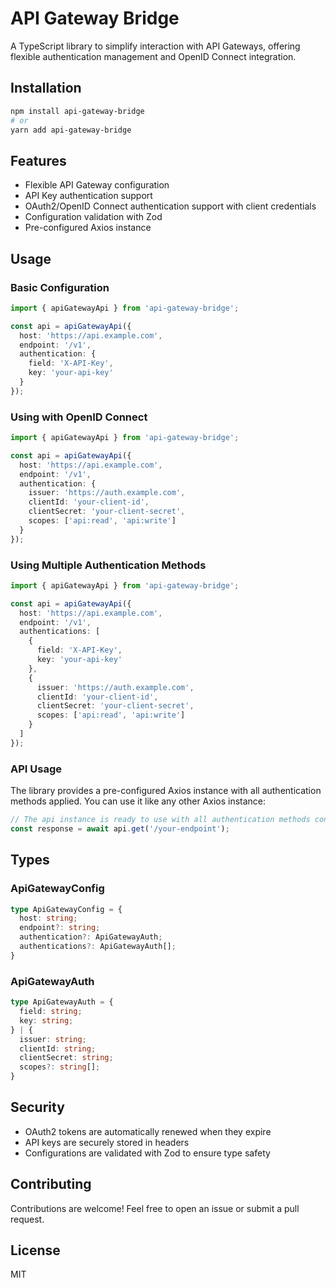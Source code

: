 # API Gateway Bridge

A TypeScript library to simplify interaction with API Gateways, offering flexible authentication management and OpenID Connect integration.

## Installation

```bash
npm install api-gateway-bridge
# or
yarn add api-gateway-bridge
```

## Features

- Flexible API Gateway configuration
- API Key authentication support
- OAuth2/OpenID Connect authentication support with client credentials
- Configuration validation with Zod
- Pre-configured Axios instance

## Usage

### Basic Configuration

```typescript
import { apiGatewayApi } from 'api-gateway-bridge';

const api = apiGatewayApi({
  host: 'https://api.example.com',
  endpoint: '/v1',
  authentication: {
    field: 'X-API-Key',
    key: 'your-api-key'
  }
});
```

### Using with OpenID Connect

```typescript
import { apiGatewayApi } from 'api-gateway-bridge';

const api = apiGatewayApi({
  host: 'https://api.example.com',
  endpoint: '/v1',
  authentication: {
    issuer: 'https://auth.example.com',
    clientId: 'your-client-id',
    clientSecret: 'your-client-secret',
    scopes: ['api:read', 'api:write']
  }
});
```

### Using Multiple Authentication Methods

```typescript
import { apiGatewayApi } from 'api-gateway-bridge';

const api = apiGatewayApi({
  host: 'https://api.example.com',
  endpoint: '/v1',
  authentications: [
    {
      field: 'X-API-Key',
      key: 'your-api-key'
    },
    {
      issuer: 'https://auth.example.com',
      clientId: 'your-client-id',
      clientSecret: 'your-client-secret',
      scopes: ['api:read', 'api:write']
    }
  ]
});
```

### API Usage

The library provides a pre-configured Axios instance with all authentication methods applied. You can use it like any other Axios instance:

```typescript
// The api instance is ready to use with all authentication methods configured
const response = await api.get('/your-endpoint');
```

## Types

### ApiGatewayConfig

```typescript
type ApiGatewayConfig = {
  host: string;
  endpoint?: string;
  authentication?: ApiGatewayAuth;
  authentications?: ApiGatewayAuth[];
}
```

### ApiGatewayAuth

```typescript
type ApiGatewayAuth = {
  field: string;
  key: string;
} | {
  issuer: string;
  clientId: string;
  clientSecret: string;
  scopes?: string[];
}
```

## Security

- OAuth2 tokens are automatically renewed when they expire
- API keys are securely stored in headers
- Configurations are validated with Zod to ensure type safety

## Contributing

Contributions are welcome! Feel free to open an issue or submit a pull request.

## License

MIT 